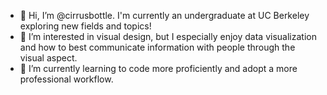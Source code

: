 - 👋 Hi, I’m @cirrusbottle. I'm currently an undergraduate at UC Berkeley exploring new fields and topics!
- 👀 I’m interested in visual design, but I especially enjoy data visualization and how to best communicate information with people through the visual aspect.
- 🌱 I’m currently learning to code more proficiently and adopt a more professional workflow.

<!---
cirrusbottle/cirrusbottle is a ✨ special ✨ repository because its `README.md` (this file) appears on your GitHub profile.
You can click the Preview link to take a look at your changes.
--->
